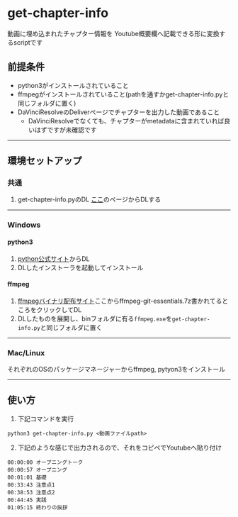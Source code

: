 # get-chapter-info

動画に埋め込まれたチャプター情報を
Youtube概要欄へ記載できる形に変換するscriptです

## 前提条件

- python3がインストールされていること
- ffmpegがインストールされていること(pathを通すかget-chapter-info.pyと同じフォルダに置く)
- DaVinciResolveのDeliverページでチャプターを出力した動画であること
  - DaVinciResolveでなくても、チャプターがmetadataに含まれていれば良いはずですが未確認です

----

## 環境セットアップ

### 共通

1. get-chapter-info.pyのDL
[ここ](https://github.com/mug-lab-3/get-chapter-info/blob/main/get-chapter-info.py)のページからDLする

----

### Windows

#### python3

1. [python公式サイト](https://www.python.org/downloads)からDL
2. DLしたインストーラを起動してインストール

#### ffmpeg

1. [ffmpegバイナリ配布サイト](https://www.gyan.dev/ffmpeg/builds/)ここからffmpeg-git-essentials.7z書かれてるところをクリックしてDL
2. DLしたものを展開し、binフォルダに有る`ffmpeg.exe`を`get-chapter-info.py`と同じフォルダに置く

----

### Mac/Linux

それぞれのOSのパッケージマネージャーからffmpeg, pytyon3をインストール

----

## 使い方

1. 下記コマンドを実行
```
python3 get-chapter-info.py <動画ファイルpath>
```

2. 下記のような感じで出力されるので、それをコピペでYoutubeへ貼り付け
```
00:00:00 オープニングトーク
00:00:57 オープニング
00:01:01 基礎
00:33:43 注意点1
00:38:53 注意点2
00:44:45 実践
01:05:15 終わりの挨拶
```








